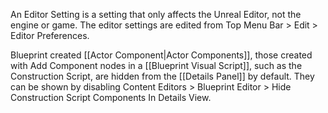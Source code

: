 An Editor Setting is a setting that only affects the Unreal Editor, not the engine or game.
The editor settings are edited from Top Menu Bar > Edit > Editor Preferences.

Blueprint created [[Actor Component|Actor Components]], those created with Add Component nodes in a [[Blueprint Visual Script]], such as the Construction Script, are hidden from the [[Details Panel]] by default.
They can be shown by disabling Content Editors > Blueprint Editor > Hide Construction Script Components In Details View.
